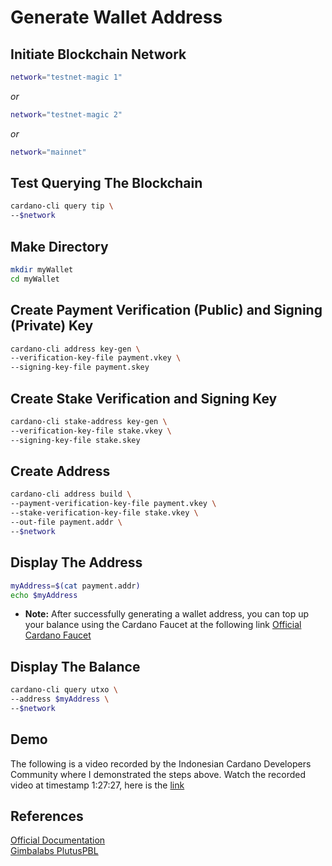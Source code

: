 # Generate Wallet Address

## Initiate Blockchain Network

```bash
network="testnet-magic 1"
```

_or_

```bash
network="testnet-magic 2"
```

_or_

```bash
network="mainnet"
```

## Test Querying The Blockchain

```bash
cardano-cli query tip \
--$network
```

## Make Directory

```bash
mkdir myWallet
cd myWallet
```

## Create Payment Verification (Public) and Signing (Private) Key

```bash
cardano-cli address key-gen \
--verification-key-file payment.vkey \
--signing-key-file payment.skey
```

## Create Stake Verification and Signing Key

```bash
cardano-cli stake-address key-gen \
--verification-key-file stake.vkey \
--signing-key-file stake.skey
```

## Create Address

```bash
cardano-cli address build \
--payment-verification-key-file payment.vkey \
--stake-verification-key-file stake.vkey \
--out-file payment.addr \
--$network
```

## Display The Address

```bash
myAddress=$(cat payment.addr)
echo $myAddress
```

- **Note:** After successfully generating a wallet address, you can top up your balance using the Cardano Faucet at the following link [Official Cardano Faucet](https://docs.cardano.org/cardano-testnet/tools/faucet/)

## Display The Balance

```bash
cardano-cli query utxo \
--address $myAddress \
--$network
```

## Demo

The following is a video recorded by the Indonesian Cardano Developers Community where I demonstrated the steps above. Watch the recorded video at timestamp 1:27:27, here is the [link](https://youtu.be/03hXLZ_07N0?list=PLUj8499OocHiL8gXPv8wMlLW-zIcyYdrQ)

## References

[Official Documentation](https://docs.cardano.org/development-guidelines/use-cli/)  
[Gimbalabs PlutusPBL](https://plutuspbl.io/modules/102/slts)

